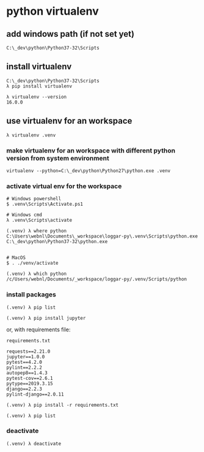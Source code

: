 # python virtualenv

## add windows path (if not set yet)

```
C:\_dev\python\Python37-32\Scripts
```

## install virtualenv

```
C:\_dev\python\Python37-32\Scripts
λ pip install virtualenv
```

```
λ virtualenv --version
16.0.0
```

## use virtualenv for an workspace

```
λ virtualenv .venv
```

### make virtualenv for an workspace with different python version from system environment

```
virtualenv --python=C:\_dev\python\Python27\python.exe .venv
```

### activate virtual env for the workspace

```
# Windows powershell
$ .venv\Scripts\Activate.ps1

# Windows cmd
λ .venv\Scripts\activate

(.venv) λ where python
C:\Users\webnl\Documents\_workspace\loggar-py\.venv\Scripts\python.exe
C:\_dev\python\Python37-32\python.exe


# MacOS
$ . ./venv/activate

(.venv) λ which python
/c/Users/webnl/Documents/_workspace/loggar-py/.venv/Scripts/python
```

### install packages

```
(.venv) λ pip list

(.venv) λ pip install jupyter
```

or, with requirements file:

`requirements.txt`

```
requests==2.21.0
jupyter==1.0.0
pytest==4.2.0
pylint==2.2.2
autopep8==1.4.3
pytest-cov==2.6.1
pytype==2019.3.15
django==2.2.3
pylint-django==2.0.11
```

```
(.venv) λ pip install -r requirements.txt

(.venv) λ pip list
```

### deactivate

```
(.venv) λ deactivate
```
